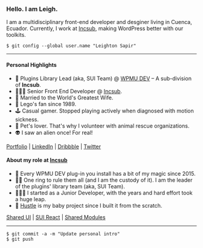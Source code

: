 ### Hello. I am Leigh.

I am a multidisciplinary front-end developer and desginer living in Cuenca, Ecuador. Currently, I work at [Incsub](http://incsub.com/), making WordPress better with our toolkits.

```
$ git config --global user.name "Leighton Sapir"
```

- - -

#### Personal Highlights

- 🧙‍ Plugins Library Lead (aka, SUI Team) @ [WPMU DEV](https://wpmudev.com/) – A sub-division of **Incsub**.
- 🧑🏻‍💻 Senior Front End Developer @ [Incsub](http://incsub.com/).
- 💑 Married to the World's Greatest Wife.
- 🧱 Lego's fan since 1989.
- 🕹️ Casual gamer. Stopped playing actively when diagnosed with motion sickness.
- 🐾 Pet's lover. That's why I volunteer with animal rescue organizations.
- 👽 I saw an alien once! For real!

[Portfolio](https://iamleigh.com) | [LinkedIn](https://linkedin.com/iamleigh) | [Dribbble](http://dribbble.com/iamleigh) | [Twitter](http://twitter.com/uixleighton)

#### About my role at [Incsub](http://incsub.com/)

- 🥷 Every WPMU DEV plug-in you install has a bit of my magic since 2015.
- 🧙‍♂️ One ring to rule them all (and I am the custody of it). I am the leader of the plugins' library team (aka, SUI Team).
- 🧑🏻‍💻 I started as a Junior Developer, with the years and hard effort took a huge leap.
- 👶 [Hustle](https://wpmudev.com/project/hustle/) is my baby project since I built it from the scratch.

[Shared UI](https://wpmudev.github.io/shared-ui/) | [SUI React](https://wpmudev.github.io/shared-ui-react/) | [Shared Modules](https://wpmudev.github.io/shared-modules/)

- - -

```
$ git commit -a -m "Update personal intro"
$ git push
```
